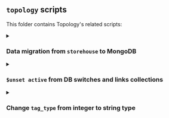 ## `topology` scripts

This folder contains Topology's related scripts:

<details><summary><h3>Data migration from <code>storehouse</code> to MongoDB</h3></summary>

[`storehouse_to_mongo.py`](./storehouse_to_mongo.py) is a script to migrate the data entries from certain namespaces from `storehouse` to MongoDB.

#### Pre-requisites

- There's no additional Python libraries dependencies required, other than installing the existing `topology`'s, or if you're running in development locally then installing `requirements/dev.in`
- Make sure you don't have `kytosd` running with otherwise topology will start writing to MongoDB, and the application could overwrite the data you're trying to insert with this script.
- Make sure MongoDB replica set is up and running.
- Export MongoDB related variables that [db/client.py](../db/client.py) uses, make sure the hosts names can be resolved:

```
export MONGO_USERNAME=
export MONGO_PASSWORD=
export MONGO_DBNAME=napps
export MONGO_HOST_SEEDS="mongo1:27017,mongo2:27018,mongo3:27099"
```

#### How to use

- Export these two environment variables, based on where storehouse and kytos are installed, if you're running `amlight/kytos:latest` docker image they should be:
 
```
export STOREHOUSE_NAMESPACES_DIR=/var/tmp/kytos/storehouse/
export PYTHONPATH=/var/lib/kytos
```

- Parametrize the environment variable `CMD` command and execute `storehouse_to_mongo.py` script (the command is passed via an env var to avoid conflicts with `kytosd`, since depending how you set the `PYTHONPATH` it can interfere)

- The following `CMD` commands are available:

```
insert_links_metadata
insert_switches_metadata
insert_interfaces_metadata
insert_topology
load_topology
load_switches_metadata
load_interfaces_metadata
load_links_metadata
```

The `load_*` commands are meant to be used to double check what would actually be loaded, so it's encouraged to try out the load command to confirm the data can be loaded properly, and if they are, feel free to use any of the `insert_*` commands, which will rely internally on the load functions to the either insert or update the documents.

For example, to double check what would be loaded in the topology from storehouse namespace `kytos.topology.status`:

```
CMD=load_topology python3 scripts/storehouse_to_mongo.py
```

And then, to insert (or update) the entire topology:

```
CMD=insert_topology python3 scripts/storehouse_to_mongo.py
```

If the topology you're migrating has metadata saved on `kytos.topology.(switches|interfaces|links).metadata` namespaces, you'll also have to run these commands:

```
CMD=insert_links_metadata python3 scripts/storehouse_to_mongo.py
CMD=insert_switches_metadata python3 scripts/storehouse_to_mongo.py
CMD=insert_interfaces_metadata python3 scripts/storehouse_to_mongo.py
```

</details>

<details><summary><h3> <code>$unset active</code> from DB switches and links collections </h3></summary>

[`unset_active.py`](./unset_active.py) is a script to `$unset` `active` and certain metadata from `links` and `switches` collections.


#### Pre-requisites

- There's no additional Python libraries dependencies required, other than installing the existing `topology`'s, or if you're running in development locally then installing `requirements/dev.in`
- Make sure you don't have `kytosd` running with otherwise topology will start writing to MongoDB, and the application could overwrite the data you're trying to insert with this script.
- Make sure MongoDB replica set is up and running.
- Export the following MongnoDB variables accordingly in case your running outside of a container

```
export MONGO_USERNAME=
export MONGO_PASSWORD=
export MONGO_DBNAME=napps
export MONGO_HOST_SEEDS="mongo1:27017,mongo2:27018,mongo3:27099"
```

- The following `CMD` commands are available:

```
aggregate_unset_links
unset_links
aggregate_unset_switches_and_intfs
unset_switches_and_intfs
```

It's recommended that you run the `"aggregated_*"` commands first, just so you can preview the resulting aggregation with similar `$unset` key values. If the results of the aggregation are looking coherent, then you can proceed with the `"unset_*"` commands

#### Examples

- Previewing aggregated changes on `links` collection:

```
❯ CMD=aggregate_unset_links python scripts/unset_active.py
Aggregating links $unset active and metadata[last_status_is_active|last_status_change|notified_up_at]
{'_id': '4d42dc0852278accac7d9df15418f6d921db160b13d674029a87cef1b5f67f30', 'enabled': True, 'endpoints': [{'id': '00:00:00:00:00:00:00:02:3'}, {'id': '00:00:00:00:00:00:00:03:2'}], 'id': '4d42dc0852278accac7d9df15418f6d921db160b13d674029a87cef1b5f67f30', 'inserted_at': datetime.datetime(2023, 6, 20, 19, 54, 51, 726000), 'metadata': {}, 'updated_at': datetime.datetime(2023, 6, 20, 20, 13, 53, 696000)}
{'_id': 'c8b55359990f89a5849813dc348d30e9e1f991bad1dcb7f82112bd35429d9b07', 'enabled': True, 'endpoints': [{'id': '00:00:00:00:00:00:00:01:4'}, {'id': '00:00:00:00:00:00:00:03:3'}], 'id': 'c8b55359990f89a5849813dc348d30e9e1f991bad1dcb7f82112bd35429d9b07', 'inserted_at': datetime.datetime(2023, 6, 20, 19, 54, 51, 730000), 'metadata': {}, 'updated_at': datetime.datetime(2023, 6, 20, 20, 13, 59, 707000)}
{'_id': '78282c4d5b579265f04ebadc4405ca1b49628eb1d684bb45e5d0607fa8b713d0', 'enabled': True, 'endpoints': [{'id': '00:00:00:00:00:00:00:01:3'}, {'id': '00:00:00:00:00:00:00:02:2'}], 'id': '78282c4d5b579265f04ebadc4405ca1b49628eb1d684bb45e5d0607fa8b713d0', 'inserted_at': datetime.datetime(2023, 6, 20, 19, 54, 51, 732000), 'metadata': {}, 'updated_at': datetime.datetime(2023, 6, 20, 20, 13, 53, 700000)}
```

- Running `$unset` to update many on `links` collection:

```
❯ CMD=unset_links python scripts/unset_active.py 
Trying to $unset links 'active' and metadata[last_status_is_active|last_status_change|notified_up_at]...
Modified 3 links objects
```

- Running `$unset` to update many on `links` collection again, but expecting no changes:

```
❯ CMD=unset_links python scripts/unset_active.py
Trying to $unset links 'active' and metadata[last_status_is_active|last_status_change|notified_up_at]...
Modified 0 links objects
```

- Previewing aggregated changes on `switches` collection:

```
❯ CMD=aggregate_unset_switches_and_intfs python scripts/unset_active.py
Aggregating switches and interfaces $unset active
{'_id': '00:00:00:00:00:00:00:03', 'connection': '127.0.0.1:53680', 'data_path': 's3', 'enabled': True, 'hardware': 'Open vSwitch', 'id': '00:00:00:00:00:00:00:03', 'inserted_at': datetime.datetime(2023, 6, 20, 19, 54, 50, 467000), 'interfaces': [{'id': '00:00:00:00:00:00:00:03:4294967294', 'enabled': True, 'mac': 'c2:9d:dd:f0:f1:4f', 'speed': 0.0, 'port_number': 4294967294, 'name': 's3', 'nni': False, 'lldp': True, 'switch': '00:00:00:00:00:00:00:03', 'link': '', 'link_side': None, 'metadata': {}, 'updated_at': None}, {'id': '00:00:00:00:00:00:00:03:1', 'enabled': True, 'mac': '6a:79:35:c4:9b:a3', 'speed': 1250000000.0, 'port_number': 1, 'name': 's3-eth1', 'nni': False, 'lldp': True, 'switch': '00:00:00:00:00:00:00:03', 'link': '', 'link_side': None, 'metadata': {}, 'updated_at': None}, {'id': '00:00:00:00:00:00:00:03:2', 'enabled': True, 'mac': '2a:db:cc:f6:40:a0', 'speed': 1250000000.0, 'port_number': 2, 'name': 's3-eth2', 'nni': True, 'lldp': True, 'switch': '00:00:00:00:00:00:00:03', 'link': '4d42dc0852278accac7d9df15418f6d921db160b13d674029a87cef1b5f67f30', 'link_side': None, 'metadata': {}, 'updated_at': None}, {'id': '00:00:00:00:00:00:00:03:3', 'enabled': True, 'mac': '86:62:23:d9:7e:06', 'speed': 1250000000.0, 'port_number': 3, 'name': 's3-eth3', 'nni': True, 'lldp': True, 'switch': '00:00:00:00:00:00:00:03', 'link': 'c8b55359990f89a5849813dc348d30e9e1f991bad1dcb7f82112bd35429d9b07', 'link_side': None, 'metadata': {}, 'updated_at': None}], 'manufacturer': 'Nicira, Inc.', 'metadata': {}, 'ofp_version': '0x04', 'serial': 'None', 'software': '3.1.1', 'updated_at': datetime.datetime(2023, 6, 20, 20, 14, 48, 360000)}
{'_id': '00:00:00:00:00:00:00:02', 'connection': '127.0.0.1:53696', 'data_path': 's2', 'enabled': True, 'hardware': 'Open vSwitch', 'id': '00:00:00:00:00:00:00:02', 'inserted_at': datetime.datetime(2023, 6, 20, 19, 54, 50, 469000), 'interfaces': [{'id': '00:00:00:00:00:00:00:02:4294967294', 'enabled': True, 'mac': '7e:93:b8:64:eb:47', 'speed': 0.0, 'port_number': 4294967294, 'name': 's2', 'nni': False, 'lldp': True, 'switch': '00:00:00:00:00:00:00:02', 'link': '', 'link_side': None, 'metadata': {}, 'updated_at': None}, {'id': '00:00:00:00:00:00:00:02:1', 'enabled': True, 'mac': '5a:e7:1b:02:f3:c3', 'speed': 1250000000.0, 'port_number': 1, 'name': 's2-eth1', 'nni': False, 'lldp': True, 'switch': '00:00:00:00:00:00:00:02', 'link': '', 'link_side': None, 'metadata': {}, 'updated_at': None}, {'id': '00:00:00:00:00:00:00:02:2', 'enabled': True, 'mac': '32:75:61:02:93:a7', 'speed': 1250000000.0, 'port_number': 2, 'name': 's2-eth2', 'nni': True, 'lldp': True, 'switch': '00:00:00:00:00:00:00:02', 'link': '78282c4d5b579265f04ebadc4405ca1b49628eb1d684bb45e5d0607fa8b713d0', 'link_side': None, 'metadata': {}, 'updated_at': None}, {'id': '00:00:00:00:00:00:00:02:3', 'enabled': True, 'mac': 'ea:a0:51:8a:e5:70', 'speed': 1250000000.0, 'port_number': 3, 'name': 's2-eth3', 'nni': True, 'lldp': True, 'switch': '00:00:00:00:00:00:00:02', 'link': '4d42dc0852278accac7d9df15418f6d921db160b13d674029a87cef1b5f67f30', 'link_side': None, 'metadata': {}, 'updated_at': None}], 'manufacturer': 'Nicira, Inc.', 'metadata': {}, 'ofp_version': '0x04', 'serial': 'None', 'software': '3.1.1', 'updated_at': datetime.datetime(2023, 6, 20, 20, 14, 48, 362000)}
{'_id': '00:00:00:00:00:00:00:01', 'connection': '127.0.0.1:53674', 'data_path': 's1', 'enabled': True, 'hardware': 'Open vSwitch', 'id': '00:00:00:00:00:00:00:01', 'inserted_at': datetime.datetime(2023, 6, 20, 19, 54, 50, 551000), 'interfaces': [{'id': '00:00:00:00:00:00:00:01:4294967294', 'enabled': True, 'mac': '42:42:fb:8f:2b:44', 'speed': 0.0, 'port_number': 4294967294, 'name': 's1', 'nni': False, 'lldp': True, 'switch': '00:00:00:00:00:00:00:01', 'link': '', 'link_side': None, 'metadata': {}, 'updated_at': None}, {'id': '00:00:00:00:00:00:00:01:4', 'enabled': True, 'mac': '72:bb:4f:ad:1f:22', 'speed': 1250000000.0, 'port_number': 4, 'name': 's1-eth4', 'nni': True, 'lldp': True, 'switch': '00:00:00:00:00:00:00:01', 'link': 'c8b55359990f89a5849813dc348d30e9e1f991bad1dcb7f82112bd35429d9b07', 'link_side': None, 'metadata': {}, 'updated_at': None}, {'id': '00:00:00:00:00:00:00:01:1', 'enabled': True, 'mac': '22:2c:ae:78:ce:7d', 'speed': 1250000000.0, 'port_number': 1, 'name': 's1-eth1', 'nni': False, 'lldp': True, 'switch': '00:00:00:00:00:00:00:01', 'link': '', 'link_side': None, 'metadata': {}, 'updated_at': None}, {'id': '00:00:00:00:00:00:00:01:2', 'enabled': True, 'mac': '72:5c:af:10:fe:05', 'speed': 1250000000.0, 'port_number': 2, 'name': 's1-eth2', 'nni': False, 'lldp': True, 'switch': '00:00:00:00:00:00:00:01', 'link': '', 'link_side': None, 'metadata': {}, 'updated_at': None}, {'id': '00:00:00:00:00:00:00:01:3', 'enabled': True, 'mac': '8e:d3:93:64:34:be', 'speed': 1250000000.0, 'port_number': 3, 'name': 's1-eth3', 'nni': True, 'lldp': True, 'switch': '00:00:00:00:00:00:00:01', 'link': '78282c4d5b579265f04ebadc4405ca1b49628eb1d684bb45e5d0607fa8b713d0', 'link_side': None, 'metadata': {}, 'updated_at': None}], 'manufacturer': 'Nicira, Inc.', 'metadata': {}, 'ofp_version': '0x04', 'serial': 'None', 'software': '3.1.1', 'updated_at': datetime.datetime(2023, 6, 20, 20, 14, 48, 359000)}
```

- Running `$unset` to update many on `switches` collection:

```
❯ CMD=unset_switches_and_intfs python scripts/unset_active.py
Trying to $unset switches and interfaces 'active'
Modified 3 switches objects
```

- Running `$unset` to update many on `switches` collection again, but expecting no changes:

```
❯ CMD=unset_switches_and_intfs python scripts/unset_active.py
Trying to $unset switches and interfaces 'active'
Modified 0 switches objects
```

</details>

<details><summary><h3>Change <code>tag_type</code> from integer to string type</h3></summary>

[`vlan_pool.py`](./vlan_pool.py) is a script to change ``available_vlans`` to ``available_tags``. Also adding new field ``tag_ranges``. These new fields have the type ``dict[str, list[list[int]]]``. Example

```
    available_tags = {"vlan": [[1, 299], [301, 4095]]}
    tag_ranges = {"vlan": [[1, 4095]]}
```

This scripts takes into account UNIs TAG values as well.

#### Pre-requisites

- There's no additional Python libraries dependencies required, other than installing the existing `topology`'s, or if you're running in development locally then installing `requirements/dev.in`
- Make sure you don't have `kytosd` running with otherwise topology will start writing to MongoDB, and the application could overwrite the data you're trying to insert with this script.
- Make sure MongoDB replica set is up and running.
- Export the following MongnoDB variables accordingly in case your running outside of a container

```
export MONGO_USERNAME=
export MONGO_PASSWORD=
export MONGO_DBNAME=napps
export MONGO_HOST_SEEDS="mongo1:27017,mongo2:27018,mongo3:27099"
```

#### How to use

- The following `CMD` commands are available:

```
aggregate_outdated_interfaces
update_database
```

`aggregate_outdated_interfaces` option is to see how many documents are going to be modified and how many are going to be added.

```
CMD=aggregate_outdated_interfaces python3 scripts/storehouse_to_mongo.py
```

For the documents that are going to be modified, only the maximum and minimum value are going to be shown:

```
{'id': '00:00:00:00:00:00:00:01:3', 'max_number': 4095, 'min_number': 2}
```

For soon to be added documents, `avoid_tags` set is going to be shown representing the tags that are used and will need to be avoided in `available_tags`:

```
{'id': '00:00:00:00:00:00:00:01:1', 'avoid_tags': {200}}
```

A `WARNING` is going to be shown if a duplicated `TAG` is detected in different `EVC`s:

```
WARNING: Detected duplicated 200 TAG in EVCs 861a11d8fce148 and d74e18464d524b in interface 00:00:00:00:00:00:00:01:1
```

`update_database` updates and adds the required documents for compatability

```
CMD=aggregate_outdated_interfaces python3 scripts/storehouse_to_mongo.py
```

The final messages will show how many documents have been modified and added

```
6 documents modified. 3 documents inserted
```

An `ERROR` can be shown if a duplicated `TAG` is detected in different `EVC`s. After this the pocess will exit without making any modification or adittion.

```
Error: Detected duplicated 200 TAG in EVCs 861a11d8fce148 and d74e18464d524b in interface 00:00:00:00:00:00:00:01:1
```

</details>